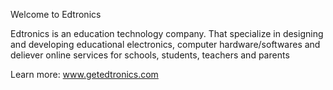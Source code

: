 Welcome to Edtronics

Edtronics is an education technology company. That specialize in designing and developing educational electronics, computer hardware/softwares and deliever online services for schools, students, teachers and parents

Learn more: www.getedtronics.com
